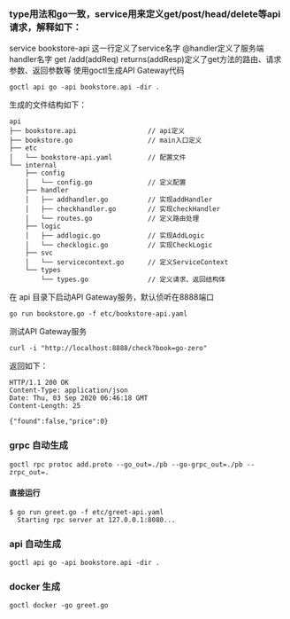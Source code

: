 ### type用法和go一致，service用来定义get/post/head/delete等api请求，解释如下：

service bookstore-api 这一行定义了service名字
@handler定义了服务端handler名字
get /add(addReq) returns(addResp)定义了get方法的路由、请求参数、返回参数等
使用goctl生成API Gateway代码


```
goctl api go -api bookstore.api -dir .
```
生成的文件结构如下：

```
api
├── bookstore.api                  // api定义
├── bookstore.go                   // main入口定义
├── etc
│   └── bookstore-api.yaml         // 配置文件
└── internal
    ├── config
    │   └── config.go              // 定义配置
    ├── handler
    │   ├── addhandler.go          // 实现addHandler
    │   ├── checkhandler.go        // 实现checkHandler
    │   └── routes.go              // 定义路由处理
    ├── logic
    │   ├── addlogic.go            // 实现AddLogic
    │   └── checklogic.go          // 实现CheckLogic
    ├── svc
    │   └── servicecontext.go      // 定义ServiceContext
    └── types
        └── types.go               // 定义请求、返回结构体
```
在 api 目录下启动API Gateway服务，默认侦听在8888端口
```
go run bookstore.go -f etc/bookstore-api.yaml
```
测试API Gateway服务
```
curl -i "http://localhost:8888/check?book=go-zero"
```
返回如下：
```
HTTP/1.1 200 OK
Content-Type: application/json
Date: Thu, 03 Sep 2020 06:46:18 GMT
Content-Length: 25

{"found":false,"price":0}
```

### grpc 自动生成

```
goctl rpc protoc add.proto --go_out=./pb --go-grpc_out=./pb --zrpc_out=.
```

#### 直接运行
```
$ go run greet.go -f etc/greet-api.yaml
  Starting rpc server at 127.0.0.1:8080...
  ```

### api 自动生成

```
goctl api go -api bookstore.api -dir .
```

### docker 生成
```
goctl docker -go greet.go
```
